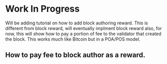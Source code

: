 # Work In Progress
Will be adding tutorial on how to add block authoring reward. This is different from block reward, will eventually implment block reward also, for now, this will show how to pay a portion of fee to the validator that created the block. This works much like Bitcoin but in a POA/POS model.

## How to pay fee to block author as a reward.

